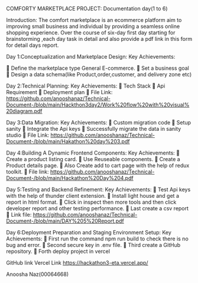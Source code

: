COMFORTY MARKETPLACE PROJECT: Documentation day(1 to 6)

Introduction: The comfort marketplace is an ecommerce platform aim to improving small business and individual by providing a seamless online shopping experience. Over the course of six-day first day starting for brainstorming ,each day task in detail and also provide a pdf link in this form for detail days report.

Day 1:Conceptualization and Marketplace Design: Key Achievements:

 Define the marketplace type General E-commerce.  Set a business goal  Design a data schema(like Product,order,customer, and delivery zone etc)

Day 2:Technical Planning: Key Achievements:  Tech Stack  Api Requirement  Deployment plan  File Link: https://github.com/anooshanaz/Technical-Document-/blob/main/Hackthon3day2/Work%20flow%20with%20visual%20diagram.pdf

Day 3:Data Migration: Key Achievements:  Custom migration code  Setup sanity  Integrate the Api keys  Successfully migrate the data in sanity studio  File Link: https://github.com/anooshanaz/Technical-Document-/blob/main/Hakathon%20day%203.pdf

Day 4:Building A Dynamic Frontend Components: Key Achievements:  Create a product listing card.  Use Reuseable components.  Create a Product details page.  Also Create add to cart page with the help of redux toolkit.  File link: https://github.com/anooshanaz/Technical-Document-/blob/main/Hackathon%20Day%204.pdf

Day 5:Testing and Backend Refinement: Key Achievements:  Test Api keys with the help of thunder client extension.  Install light house and get a report in html format.  Click in inspect then more tools and then click developer report and other testing performance.  Last create a csv report  Link file: https://github.com/anooshanaz/Technical-Document-/blob/main/DAY%205%20Report.pdf

Day 6:Deployment Preparation and Staging Environment Setup: Key Achievements:  First run the command npm run build to check there is no bug and error.  Second secure key in .env file.  Third create a GitHub repository.  Forth deploy project in vercel

GitHub link 
Vercel Link https://hackathon3-eta.vercel.app/

Anoosha Naz(00064668)
